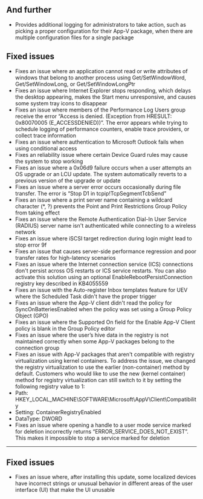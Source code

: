 ## And further
- Provides additional logging for administrators to take action, such as picking a proper configuration for their App-V package, when there are multiple configuration files for a single package

## Fixed issues
- Fixes an issue where an application cannot read or write attributes of windows that belong to another process using Get/SetWindowWord, Get/SetWindowLong, or Get/SetWindowLongPtr
- Fixes an issue where Internet Explorer stops responding, which delays the desktop appearing, makes the Start menu unresponsive, and causes some system tray icons to disappear
- Fixes an issue where members of the Performance Log Users group receive the error “Access is denied. (Exception from HRESULT: 0x80070005 (E_ACCESSDENIED))”. The error appears while trying to schedule logging of performance counters, enable trace providers, or collect trace information
- Fixes an issue where authentication to Microsoft Outlook fails when using conditional access
- Fixes an reliability issue where certain Device Guard rules may cause the system to stop working
- Fixes an issue where a 0x06d9 failure occurs when a user attempts an OS upgrade or an LCU update. The system automatically reverts to a previous version of the upgrade or update
- Fixes an issue where a server error occurs occasionally during file transfer. The error is “Stop D1 in tcpip!TcpSegmentTcbSend”
- Fixes an issue where a print server name containing a wildcard character (*, ?) prevents the Point and Print Restrictions Group Policy from taking effect
- Fixes an issue where the Remote Authentication Dial-In User Service (RADIUS) server name isn't authenticated while connecting to a wireless network
- Fixes an issue where iSCSI target redirection during login might lead to stop error 9f
- Fixes an issue that causes server-side performance regression and poor transfer rates for high-latency scenarios
- Fixes an issue where the Internet connection service (ICS) connections don't persist across OS restarts or ICS service restarts. You can also activate this solution using an optional EnableRebootPersistConnection registry key described in KB4055559
- Fixes an issue with the Auto-register Inbox templates feature for UEV where the Scheduled Task didn't have the proper trigger
- Fixes an issue where the App-V client didn't read the policy for SyncOnBatteriesEnabled when the policy was set using a Group Policy Object (GPO)
- Fixes an issue where the Supported On field for the Enable App-V Client policy is blank in the Group Policy editor
- Fixes an issue where the user’s hive data in the registry is not maintained correctly when some App-V packages belong to the connection group
- Fixes an issue with App-V packages that aren't compatible with registry virtualization using kernel containers. To address the issue, we changed the registry virtualization to use the earlier (non-container) method by default. Customers who would like to use the new (kernel container) method for registry virtualization can still switch to it by setting the following registry value to 1:
 - Path: HKEY_LOCAL_MACHINE\SOFTWARE\Microsoft\AppV\Client\Compatibility
 - Setting: ContainerRegistryEnabled
 - DataType: DWORD
- Fixes an issue where opening a handle to a user mode service marked for deletion incorrectly returns “ERROR_SERVICE_DOES_NOT_EXIST”. This makes it impossible to stop a service marked for deletion

-----

## Fixed issues
- Fixes an issue where, after installing this update, some localized devices have incorrect strings or unusual behavior in different areas of the user interface (UI) that make the UI unusable